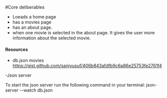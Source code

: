 
#Core deliberables
- Loeads a home page
- has a movies page
- has an about page.
- when one movie is selected in the about page. It gives the user more information about the selected movie. 


#### Resources #### 

- db.json movies 
https://gist.github.com/saniyusuf/406b843afdfb9c6a86e25753fe2761f4


-Json server

To start the json server run the following command in your terminal:
json-server --watch db.json